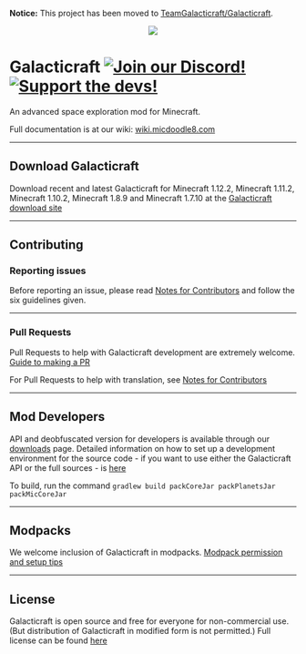 **Notice:** This project has been moved to [TeamGalacticraft/Galacticraft](https://github.com/TeamGalacticraft/Galacticraft).

<p align="center"><img src="https://cloud.githubusercontent.com/assets/6842258/25335525/4f21552e-28eb-11e7-91bb-de5e1ef602da.jpg"></p>

Galacticraft [![Join our Discord!](https://img.shields.io/discord/449966345665249290.svg?color=blue&label=Discord&logo=discord&style=flat-square)](https://discord.gg/YBVne7R) [![Support the devs!](https://img.shields.io/badge/Patreon-Support-orange.svg?style=flat-square)](https://www.patreon.com/micdoodle8)
============

An advanced space exploration mod for Minecraft.

Full documentation is at our wiki: [wiki.micdoodle8.com](https://wiki.micdoodle8.com/wiki/Galacticraft)

------

## Download Galacticraft

Download recent and latest Galacticraft for Minecraft 1.12.2, Minecraft 1.11.2, Minecraft 1.10.2, Minecraft 1.8.9 and Minecraft 1.7.10 at the [Galacticraft download site](https://micdoodle8.com/mods/galacticraft/downloads)

------

## Contributing

### Reporting issues

Before reporting an issue, please read [Notes for Contributors](https://github.com/micdoodle8/Galacticraft/blob/master/CONTRIBUTING.md) and follow the six guidelines given.

------
### Pull Requests

Pull Requests to help with Galacticraft development are extremely welcome. [Guide to making a PR](https://gist.github.com/radfast/7ea7577fe2c0fdae1ac90d4b26d6198c)

For Pull Requests to help with translation, see [Notes for Contributors](https://github.com/micdoodle8/Galacticraft/blob/master/CONTRIBUTING.md)

------

## Mod Developers

API and deobfuscated version for developers is available through our [downloads](https://micdoodle8.com/mods/galacticraft/downloads) page.  Detailed information on how to set up a development environment for the source code - if you want to use either the Galacticraft API or the full sources - is [here](https://wiki.micdoodle8.com/wiki/GC3_API)

To build, run the command `gradlew build packCoreJar packPlanetsJar packMicCoreJar`
 
------
 
## Modpacks

We welcome inclusion of Galacticraft in modpacks.  [Modpack permission and setup tips](https://wiki.micdoodle8.com/wiki/Modpack_Permission)

------
 
## License

Galacticraft is open source and free for everyone for non-commercial use.  (But distribution of Galacticraft in modified form is not permitted.)  Full license can be found [here](https://github.com/micdoodle8/Galacticraft/blob/master/LICENSE.txt)
